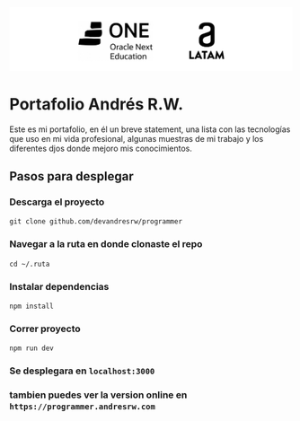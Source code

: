 ![oracle next education AND alura](public/portada.png)

# Portafolio Andrés R.W. 

Este es mi portafolio, en él un breve statement, una lista  con las tecnologías que uso en 
mi vida profesional, algunas muestras de mi trabajo y los diferentes djos donde mejoro
mis conocimientos. 

## Pasos para desplegar

### Descarga el proyecto 

```
git clone github.com/devandresrw/programmer
```

### Navegar a la ruta en donde clonaste el repo

```
cd ~/.ruta 
```

### Instalar dependencias 

```
npm install
```

### Correr proyecto

```
npm run dev

```

### Se desplegara en ``` localhost:3000 ```

### tambien puedes ver la version online en ```https://programmer.andresrw.com```
